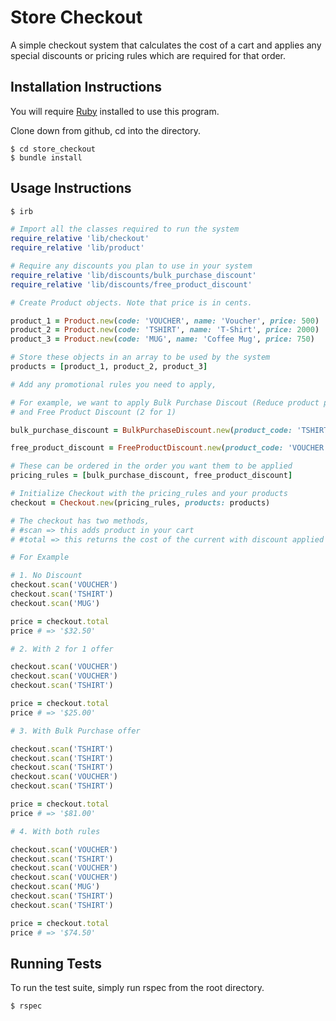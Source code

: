 
# Store Checkout

A simple checkout system that calculates the cost of a cart and applies any special discounts or pricing rules which are required for that order.

## Installation Instructions

You will require [Ruby](https://www.ruby-lang.org/en/downloads/) installed to use this program.

Clone down from github, cd into the directory.

```
$ cd store_checkout
$ bundle install
```

## Usage Instructions

```ruby
$ irb

# Import all the classes required to run the system
require_relative 'lib/checkout'
require_relative 'lib/product'

# Require any discounts you plan to use in your system
require_relative 'lib/discounts/bulk_purchase_discount'
require_relative 'lib/discounts/free_product_discount'

# Create Product objects. Note that price is in cents.

product_1 = Product.new(code: 'VOUCHER', name: 'Voucher', price: 500)
product_2 = Product.new(code: 'TSHIRT', name: 'T-Shirt', price: 2000)
product_3 = Product.new(code: 'MUG', name: 'Coffee Mug', price: 750)

# Store these objects in an array to be used by the system
products = [product_1, product_2, product_3]

# Add any promotional rules you need to apply,

# For example, we want to apply Bulk Purchase Discout (Reduce product price by 1$)
# and Free Product Discount (2 for 1)

bulk_purchase_discount = BulkPurchaseDiscount.new(product_code: 'TSHIRT', min_products_count: 3, reduce_product_amount_by: 100)

free_product_discount = FreeProductDiscount.new(product_code: 'VOUCHER', min_products_count: 2, product_price: 500, free_products: 1)

# These can be ordered in the order you want them to be applied
pricing_rules = [bulk_purchase_discount, free_product_discount]

# Initialize Checkout with the pricing_rules and your products
checkout = Checkout.new(pricing_rules, products: products)

# The checkout has two methods,
# #scan => this adds product in your cart
# #total => this returns the cost of the current with discount applied

# For Example

# 1. No Discount
checkout.scan('VOUCHER')
checkout.scan('TSHIRT')
checkout.scan('MUG')

price = checkout.total
price # => '$32.50'

# 2. With 2 for 1 offer

checkout.scan('VOUCHER')
checkout.scan('VOUCHER')
checkout.scan('TSHIRT')

price = checkout.total
price # => '$25.00'

# 3. With Bulk Purchase offer

checkout.scan('TSHIRT')
checkout.scan('TSHIRT')
checkout.scan('TSHIRT')
checkout.scan('VOUCHER')
checkout.scan('TSHIRT')

price = checkout.total
price # => '$81.00'

# 4. With both rules

checkout.scan('VOUCHER')
checkout.scan('TSHIRT')
checkout.scan('VOUCHER')
checkout.scan('VOUCHER')
checkout.scan('MUG')
checkout.scan('TSHIRT')
checkout.scan('TSHIRT')

price = checkout.total
price # => '$74.50'
```

## Running Tests

To run the test suite, simply run rspec from the root directory.

```
$ rspec
```
